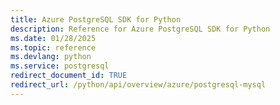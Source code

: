 ```yaml
---
title: Azure PostgreSQL SDK for Python
description: Reference for Azure PostgreSQL SDK for Python
ms.date: 01/28/2025
ms.topic: reference
ms.devlang: python
ms.service: postgresql
redirect_document_id: TRUE
redirect_url: /python/api/overview/azure/postgresql-mysql
---
```


